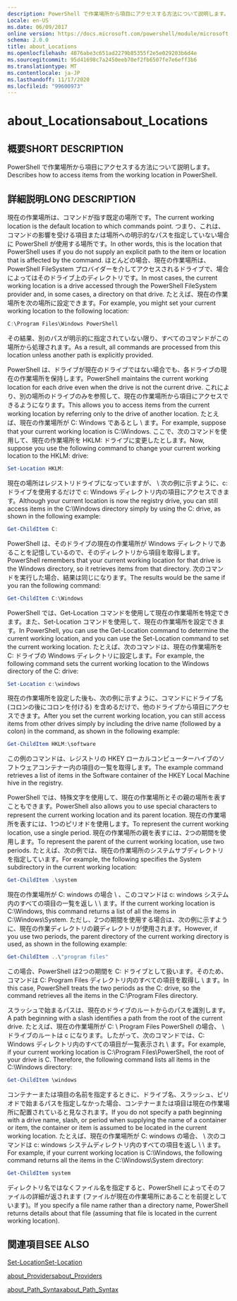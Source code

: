 ```yaml
---
description: PowerShell で作業場所から項目にアクセスする方法について説明します。
Locale: en-US
ms.date: 06/09/2017
online version: https://docs.microsoft.com/powershell/module/microsoft.powershell.core/about/about_locations?view=powershell-7.2&WT.mc_id=ps-gethelp
schema: 2.0.0
title: about_Locations
ms.openlocfilehash: 4876abe3c651ad2279b85355f2e5e029203b6d4e
ms.sourcegitcommit: 95d41698c7a2450eeb70ef2fb6507fe7e6eff3b6
ms.translationtype: MT
ms.contentlocale: ja-JP
ms.lasthandoff: 11/17/2020
ms.locfileid: "99600973"
---
```

# <a name="about_locations"></a><span data-ttu-id="6ef68-103">about_Locations</span><span class="sxs-lookup"><span data-stu-id="6ef68-103">about_Locations</span></span>

## <a name="short-description"></a><span data-ttu-id="6ef68-104">概要</span><span class="sxs-lookup"><span data-stu-id="6ef68-104">SHORT DESCRIPTION</span></span>
<span data-ttu-id="6ef68-105">PowerShell で作業場所から項目にアクセスする方法について説明します。</span><span class="sxs-lookup"><span data-stu-id="6ef68-105">Describes how to access items from the working location in PowerShell.</span></span>

## <a name="long-description"></a><span data-ttu-id="6ef68-106">詳細説明</span><span class="sxs-lookup"><span data-stu-id="6ef68-106">LONG DESCRIPTION</span></span>

<span data-ttu-id="6ef68-107">現在の作業場所は、コマンドが指す既定の場所です。</span><span class="sxs-lookup"><span data-stu-id="6ef68-107">The current working location is the default location to which commands point.</span></span>
<span data-ttu-id="6ef68-108">つまり、これは、コマンドの影響を受ける項目または場所への明示的なパスを指定していない場合に PowerShell が使用する場所です。</span><span class="sxs-lookup"><span data-stu-id="6ef68-108">In other words, this is the location that PowerShell uses if you do not supply an explicit path to the item or location that is affected by the command.</span></span> <span data-ttu-id="6ef68-109">ほとんどの場合、現在の作業場所は、PowerShell FileSystem プロバイダーを介してアクセスされるドライブで、場合によってはそのドライブ上のディレクトリです。</span><span class="sxs-lookup"><span data-stu-id="6ef68-109">In most cases, the current working location is a drive accessed through the PowerShell FileSystem provider and, in some cases, a directory on that drive.</span></span>
<span data-ttu-id="6ef68-110">たとえば、現在の作業場所を次の場所に設定できます。</span><span class="sxs-lookup"><span data-stu-id="6ef68-110">For example, you might set your current working location to the following location:</span></span>

```powershell
C:\Program Files\Windows PowerShell
```

<span data-ttu-id="6ef68-111">その結果、別のパスが明示的に指定されていない限り、すべてのコマンドがこの場所から処理されます。</span><span class="sxs-lookup"><span data-stu-id="6ef68-111">As a result, all commands are processed from this location unless another path is explicitly provided.</span></span>

<span data-ttu-id="6ef68-112">PowerShell は、ドライブが現在のドライブではない場合でも、各ドライブの現在の作業場所を保持します。</span><span class="sxs-lookup"><span data-stu-id="6ef68-112">PowerShell maintains the current working location for each drive even when the drive is not the current drive.</span></span> <span data-ttu-id="6ef68-113">これにより、別の場所のドライブのみを参照して、現在の作業場所から項目にアクセスできるようになります。</span><span class="sxs-lookup"><span data-stu-id="6ef68-113">This allows you to access items from the current working location by referring only to the drive of another location.</span></span>
<span data-ttu-id="6ef68-114">たとえば、現在の作業場所が C: Windows であるとし \\ ます。</span><span class="sxs-lookup"><span data-stu-id="6ef68-114">For example, suppose that your current working location is C:\\Windows.</span></span> <span data-ttu-id="6ef68-115">ここで、次のコマンドを使用して、現在の作業場所を HKLM: ドライブに変更したとします。</span><span class="sxs-lookup"><span data-stu-id="6ef68-115">Now, suppose you use the following command to change your current working location to the HKLM: drive:</span></span>

```powershell
Set-Location HKLM:
```

<span data-ttu-id="6ef68-116">現在の場所はレジストリドライブになっていますが、 \\ 次の例に示すように、c: ドライブを使用するだけで c: Windows ディレクトリ内の項目にアクセスできます。</span><span class="sxs-lookup"><span data-stu-id="6ef68-116">Although your current location is now the registry drive, you can still access items in the C:\\Windows directory simply by using the C: drive, as shown in the following example:</span></span>

```powershell
Get-ChildItem C:
```

<span data-ttu-id="6ef68-117">PowerShell は、そのドライブの現在の作業場所が Windows ディレクトリであることを記憶しているので、そのディレクトリから項目を取得します。</span><span class="sxs-lookup"><span data-stu-id="6ef68-117">PowerShell remembers that your current working location for that drive is the Windows directory, so it retrieves items from that directory.</span></span> <span data-ttu-id="6ef68-118">次のコマンドを実行した場合、結果は同じになります。</span><span class="sxs-lookup"><span data-stu-id="6ef68-118">The results would be the same if you ran the following command:</span></span>

```powershell
Get-ChildItem C:\Windows
```

<span data-ttu-id="6ef68-119">PowerShell では、Get-Location コマンドを使用して現在の作業場所を特定できます。また、Set-Location コマンドを使用して、現在の作業場所を設定できます。</span><span class="sxs-lookup"><span data-stu-id="6ef68-119">In PowerShell, you can use the Get-Location command to determine the current working location, and you can use the Set-Location command to set the current working location.</span></span> <span data-ttu-id="6ef68-120">たとえば、次のコマンドは、現在の作業場所を C: ドライブの Windows ディレクトリに設定します。</span><span class="sxs-lookup"><span data-stu-id="6ef68-120">For example, the following command sets the current working location to the Windows directory of the C: drive:</span></span>

```powershell
Set-Location c:\windows
```

<span data-ttu-id="6ef68-121">現在の作業場所を設定した後も、次の例に示すように、コマンドにドライブ名 (コロンの後にコロンを付ける) を含めるだけで、他のドライブから項目にアクセスできます。</span><span class="sxs-lookup"><span data-stu-id="6ef68-121">After you set the current working location, you can still access items from other drives simply by including the drive name (followed by a colon) in the command, as shown in the following example:</span></span>

```powershell
Get-ChildItem HKLM:\software
```

<span data-ttu-id="6ef68-122">この例のコマンドは、レジストリの HKEY ローカルコンピューターハイブのソフトウェアコンテナー内の項目の一覧を取得します。</span><span class="sxs-lookup"><span data-stu-id="6ef68-122">The example command retrieves a list of items in the Software container of the HKEY Local Machine hive in the registry.</span></span>

<span data-ttu-id="6ef68-123">PowerShell では、特殊文字を使用して、現在の作業場所とその親の場所を表すこともできます。</span><span class="sxs-lookup"><span data-stu-id="6ef68-123">PowerShell also allows you to use special characters to represent the current working location and its parent location.</span></span> <span data-ttu-id="6ef68-124">現在の作業場所を表すには、1つのピリオドを使用します。</span><span class="sxs-lookup"><span data-stu-id="6ef68-124">To represent the current working location, use a single period.</span></span> <span data-ttu-id="6ef68-125">現在の作業場所の親を表すには、2つの期間を使用します。</span><span class="sxs-lookup"><span data-stu-id="6ef68-125">To represent the parent of the current working location, use two periods.</span></span> <span data-ttu-id="6ef68-126">たとえば、次の例では、現在の作業場所のシステムサブディレクトリを指定しています。</span><span class="sxs-lookup"><span data-stu-id="6ef68-126">For example, the following specifies the System subdirectory in the current working location:</span></span>

```powershell
Get-ChildItem .\system
```

<span data-ttu-id="6ef68-127">現在の作業場所が C: windows の場合 \\ 、このコマンドは c: windows システム内のすべての項目の一覧を返し \\ \\ ます。</span><span class="sxs-lookup"><span data-stu-id="6ef68-127">If the current working location is C:\\Windows, this command returns a list of all the items in C:\\Windows\\System.</span></span> <span data-ttu-id="6ef68-128">ただし、2つの期間を使用する場合は、次の例に示すように、現在の作業ディレクトリの親ディレクトリが使用されます。</span><span class="sxs-lookup"><span data-stu-id="6ef68-128">However, if you use two periods, the parent directory of the current working directory is used, as shown in the following example:</span></span>

```powershell
Get-ChildItem ..\"program files"
```

<span data-ttu-id="6ef68-129">この場合、PowerShell は2つの期間を C: ドライブとして扱います。そのため、コマンドは C: Program Files ディレクトリ内のすべての項目を取得し \\ ます。</span><span class="sxs-lookup"><span data-stu-id="6ef68-129">In this case, PowerShell treats the two periods as the C: drive, so the command retrieves all the items in the C:\\Program Files directory.</span></span>

<span data-ttu-id="6ef68-130">スラッシュで始まるパスは、現在のドライブのルートからのパスを識別します。</span><span class="sxs-lookup"><span data-stu-id="6ef68-130">A path beginning with a slash identifies a path from the root of the current drive.</span></span> <span data-ttu-id="6ef68-131">たとえば、現在の作業場所が C: \\ Program Files PowerShell の場合、 \\ ドライブのルートは c になります。したがって、次のコマンドでは、C: Windows ディレクトリ内のすべての項目が一覧表示され \\ ます。</span><span class="sxs-lookup"><span data-stu-id="6ef68-131">For example, if your current working location is C:\\Program Files\\PowerShell, the root of your drive is C. Therefore, the following command lists all items in the C:\\Windows directory:</span></span>

```powershell
Get-ChildItem \windows
```

<span data-ttu-id="6ef68-132">コンテナーまたは項目の名前を指定するときに、ドライブ名、スラッシュ、ピリオドで始まるパスを指定しなかった場合、コンテナーまたは項目は現在の作業場所に配置されていると見なされます。</span><span class="sxs-lookup"><span data-stu-id="6ef68-132">If you do not specify a path beginning with a drive name, slash, or period when supplying the name of a container or item, the container or item is assumed to be located in the current working location.</span></span> <span data-ttu-id="6ef68-133">たとえば、現在の作業場所が C: windows の場合、 \\ 次のコマンドは c: windows システムディレクトリ内のすべての項目を返し \\ \\ ます。</span><span class="sxs-lookup"><span data-stu-id="6ef68-133">For example, if your current working location is C:\\Windows, the following command returns all the items in the C:\\Windows\\System directory:</span></span>

```powershell
Get-ChildItem system
```

<span data-ttu-id="6ef68-134">ディレクトリ名ではなくファイル名を指定すると、PowerShell によってそのファイルの詳細が返されます (ファイルが現在の作業場所にあることを前提としています)。</span><span class="sxs-lookup"><span data-stu-id="6ef68-134">If you specify a file name rather than a directory name, PowerShell returns details about that file (assuming that file is located in the current working location).</span></span>

## <a name="see-also"></a><span data-ttu-id="6ef68-135">関連項目</span><span class="sxs-lookup"><span data-stu-id="6ef68-135">SEE ALSO</span></span>

[<span data-ttu-id="6ef68-136">Set-Location</span><span class="sxs-lookup"><span data-stu-id="6ef68-136">Set-Location</span></span>](xref:Microsoft.PowerShell.Management.Set-Location)

[<span data-ttu-id="6ef68-137">about_Providers</span><span class="sxs-lookup"><span data-stu-id="6ef68-137">about_Providers</span></span>](about_Providers.md)

[<span data-ttu-id="6ef68-138">about_Path_Syntax</span><span class="sxs-lookup"><span data-stu-id="6ef68-138">about_Path_Syntax</span></span>](about_Path_Syntax.md)

